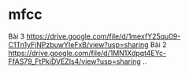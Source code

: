 # mfcc
Bài 3 https://drive.google.com/file/d/1mexfY25qu09-C1Tn1yFjNPzbuwYIeFxB/view?usp=sharing
Bài 2 https://drive.google.com/file/d/1MN1Xdpqt4EYc-FfAS79_FtPkiDVEZls4/view?usp=sharing
..
